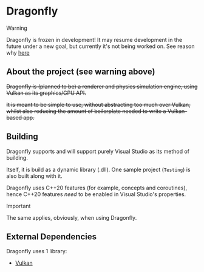 # Dragonfly

>[!WARNING]
> Dragonfly is frozen in development! It may resume development in the future under a new goal, but currently it's not being worked on. See reason why [here](https://cyber-mantid.xyz/#/blog_post/future_of_dragonfly)

## About the project (see warning above)

~~Dragonfly is (planned to be) a renderer and physics simulation engine, using Vulkan as its graphics/GPU API.~~

~~It is meant to be simple to use, without abstracting too much over Vulkan, whilst also reducing the amount of boilerplate needed to write a Vulkan-based app.~~

## Building

Dragonfly supports and will support purely Visual Studio as its method of building.

Itself, it is build as a dynamic library (.dll). One sample project (`Testing`) is also built along with it.

Dragonfly uses C++20 features (for example, concepts and coroutines), hence C++20 features *need* to be enabled in Visual Studio's properties.

>[!IMPORTANT]
> The same applies, obviously, when using Dragonfly.

## External Dependencies

Dragonfly uses 1 library:
- [Vulkan](https://vulkan.lunarg.com/)

